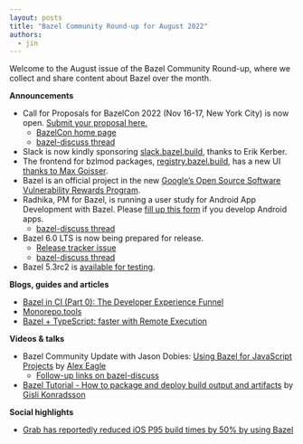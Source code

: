 ```yaml
---
layout: posts
title: "Bazel Community Round-up for August 2022"
authors:
  - jin
---
```


Welcome to the August issue of the Bazel Community Round-up, where we collect and share
content about Bazel over the month.

**Announcements**

*   Call for Proposals for BazelCon 2022 (Nov 16-17, New York City) is now open. [Submit your proposal here.](https://bit.ly/bazelcon2022cfp)
    *   [BazelCon home page](https://conf.bazel.build/) 
    *   [bazel-discuss thread](https://groups.google.com/g/bazel-discuss/c/QvNCK8z0ha8)
*   Slack is now kindly sponsoring [slack.bazel.build](https://slack.bazel.build), thanks to Erik Kerber.
*   The frontend for bzlmod packages, [registry.bazel.build](http://registry.bazel.build), has a new UI [thanks to Max Goisser](https://twitter.com/Jakeherringbone/status/1559188586859180032).
*   Bazel is an official project in the new [Google’s Open Source Software Vulnerability Rewards Program](https://security.googleblog.com/2023/08/Announcing-Googles-Open-Source-Software-Vulnerability-Rewards-Program%20.html).
*   Radhika, PM for Bazel, is running a user study for Android App Development with Bazel. Please [fill up this form](https://forms.gle/XB2114bCrqSFNPHe9) if you develop Android apps.
    *   [bazel-discuss thread](https://groups.google.com/g/bazel-discuss/c/298pjpxsciU)
*   Bazel 6.0 LTS is now being prepared for release.
    *   [Release tracker issue](https://github.com/bazelbuild/bazel/issues/16159)
    *   [bazel-discuss thread](https://groups.google.com/g/bazel-discuss/c/oUB9-arSbYM)
*   Bazel 5.3rc2 is [available for testing](https://groups.google.com/g/bazel-discuss/c/512ou_Zu5LU).

**Blogs, guides and articles**
                       
*   [Bazel in CI (Part 0): The Developer Experience Funnel](https://sluongng.hashnode.dev/bazel-in-ci-part-0-the-developer-experience-funnel)
*   [Monorepo.tools](https://monorepo.tools/) 
*   [Bazel + TypeScript: faster with Remote Execution](https://blog.aspect.dev/typescript-with-rbe) 
                       
**Videos & talks**
                       
*   Bazel Community Update with Jason Dobies: [Using Bazel for JavaScript Projects](https://www.youtube.com/watch?v=RIfYqX0JJYk&feature=youtu.be) by [Alex Eagle](https://twitter.com/Jakeherringbone)
    *   [Follow-up links on bazel-discuss](https://groups.google.com/g/bazel-discuss/c/EgiymGtpozk)
*   [Bazel Tutorial - How to package and deploy build output and artifacts](https://www.youtube.com/watch?v=ldn4RiyN25c) by [Gisli Konradsson](https://twitter.com/GisliKonradsson)
                           
**Social highlights**
                           
*   [Grab has reportedly reduced iOS P95 build times by 50% by using Bazel](https://twitter.com/dqhieu/status/1557649832915140608)
